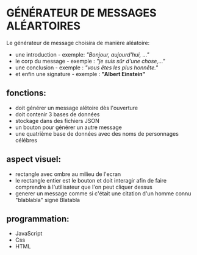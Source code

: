     
 
 GÉNÉRATEUR DE MESSAGES ALÉARTOIRES
===================================

Le générateur de message choisira de manière aléatoire:
- une introduction - exemple: *"Bonjour, aujourd'hui, ..."*
- le corp du message - exemple : *"je suis sûr d'une chose,..."*
- une conclusion - exemple : *"vous êtes les plus honnête."*
- et enfin une signature - exemple : **"Albert Einstein"**

fonctions:
----------
- doit générer un message alétoire dès l'ouverture
- doit contenir 3 bases de données
- stockage dans des fichiers JSON
- un bouton pour générer un autre message
- une quatrième base de données avec des noms de personnages célébres

aspect visuel:
--------------
- rectangle avec ombre au milieu de l'ecran
- le rectangle entier est le bouton et doit interagir afin de faire comprendre à l'utilisateur que l'on peut cliquer dessus
- generer un message comme si c'était une citation d'un homme connu 
"blablabla" signé Blatabla

programmation:
-------------
- JavaScript
- Css
- HTML
